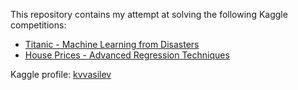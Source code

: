 This repository contains my attempt at solving the following Kaggle competitions:
- [Titanic - Machine Learning from Disasters](https://www.kaggle.com/c/titanic/)
- [House Prices - Advanced Regression Techniques](https://www.kaggle.com/c/house-prices-advanced-regression-techniques)

Kaggle profile: [kvvasilev](https://www.kaggle.com/kvvasilev)